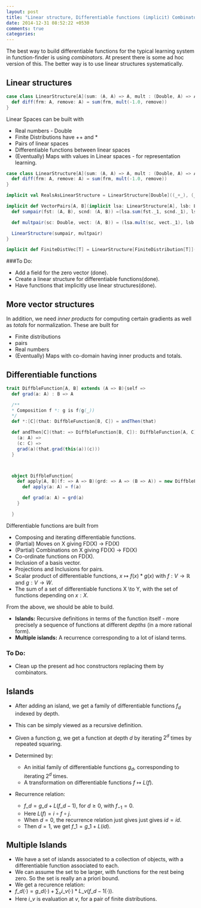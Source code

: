 ```yaml
---
layout: post
title: "Linear structure, Differentiable functions (implicit) Combinators"
date: 2014-12-31 08:52:22 +0530
comments: true
categories:
---
```


The best way to build differentiable functions for the typical learning system in function-finder is using _combinators_. At present there is some ad hoc version of this. The better way is to use linear structures systematically.

## Linear structures

``` scala
case class LinearStructure[A](sum: (A, A) => A, mult : (Double, A) => A){
  def diff(frm: A, remove: A) = sum(frm, mult(-1.0, remove))
}
```

Linear Spaces can be built with

* Real numbers - Double
* Finite Distributions have ++ and *
* Pairs of linear spaces
* Differentiable functions between linear spaces
* (Eventually) Maps with values in Linear spaces - for representation learning.

``` scala
case class LinearStructure[A](sum: (A, A) => A, mult : (Double, A) => A){
  def diff(frm: A, remove: A) = sum(frm, mult(-1.0, remove))
}

implicit val RealsAsLinearStructure = LinearStructure[Double]((_+_), (_*_))

implicit def VectorPairs[A, B](implicit lsa: LinearStructure[A], lsb: LinearStructure[B]): LinearStructure[(A, B)] = {
  def sumpair(fst: (A, B), scnd: (A, B)) =(lsa.sum(fst._1, scnd._1), lsb.sum(fst._2, scnd._2))

  def multpair(sc: Double, vect: (A, B)) = (lsa.mult(sc, vect._1), lsb.mult(sc, vect._2))

  LinearStructure(sumpair, multpair)
}

implicit def FiniteDistVec[T] = LinearStructure[FiniteDistribution[T]](_++_, (w, d) => d * w)
```

###To Do:

* Add a field for the zero vector (done).
* Create a linear structure for differentiable functions(done).
* Have functions that implicitly use linear structures(done).

## More vector structures

In addition, we need _inner products_ for computing certain gradients as well as _totals_ for normalization. These are built for

* Finite distributions
* pairs
* Real numbers
* (Eventually) Maps with co-domain having inner products and totals.

## Differentiable functions

``` scala
trait DiffbleFunction[A, B] extends (A => B){self =>
  def grad(a: A) : B => A

  /**
  * Composition f *: g is f(g(_))
  */
  def *:[C](that: DiffbleFunction[B, C]) = andThen(that)

  def andThen[C](that: => DiffbleFunction[B, C]): DiffbleFunction[A, C] = DiffbleFunction((a: A) => that(this(a)))(
    (a: A) =>
    (c: C) =>
    grad(a)(that.grad(this(a))(c)))
  }



  object DiffbleFunction{
    def apply[A, B](f: => A => B)(grd: => A => (B => A)) = new DiffbleFunction[A, B]{
      def apply(a: A) = f(a)

      def grad(a: A) = grd(a)
    }

  }
```

Differentiable functions are built from

* Composing and iterating differentiable functions.
* (Partial) Moves on X giving FD(X) -> FD(X)
* (Partial) Combinations on X giving FD(X) -> FD(X)
* Co-ordinate functions on FD(X).
* Inclusion of a basis vector.
* Projections and Inclusions for pairs.
* Scalar product of differentiable functions, $x\mapsto f(x) * g(x)$ with $f: V \to \mathbb{R}$ and $g: V\to W$.
* The sum of a set of differentiable functions X \to Y, with the set of functions depending on $x : X$.

From the above, we should be able to build.

* **Islands:** Recursive definitions in terms of the function itself - more precisely a sequence of functions at different _depths_ (in a more rational form).
* **Multiple islands:** A recurrence corresponding to a lot of island terms.

### To Do:

* Clean up the present ad hoc constructors replacing them by combinators.

## Islands

* After adding an island, we get a family of differentiable functions $f_d$ indexed by depth.
* This can be simply viewed as a recursive definition.
* Given a function $g$, we get a function at depth $d$ by iterating $2^d$ times by repeated squaring.

* Determined by:

  * An initial family of differentiable functions $g_d$, corresponding to iterating $2^d$ times.
  * A transformation on differentiable functions $f \mapsto L(f)$.


* Recurrence relation:

  * $f\_d = g\_d + L(f\_{d-1})$, for $d \geq 0$, with $f_{-1} = 0$.
  * Here $L(f) = i \circ f \circ j$.
  * When $d=0$, the recurrence relation just gives just gives $id = id$.
  * Then $d=1$, we get $f\_1 = g\_1 + L(id)$.


## Multiple Islands

* We have a set of islands associated to a collection of objects, with a differentiable function associated to each.
* We can assume the set to be larger, with functions for the rest being zero. So the set is really an a priori bound.
* We get a recurence relation:
* $f\_d(\cdot) = g\_d(\cdot) + \sum_v i\_v(\cdot) * L\_v(f\_{d-1}(\cdot)).$
* Here $i\_v$ is evaluation at $v$, for a pair of finite distributions.
